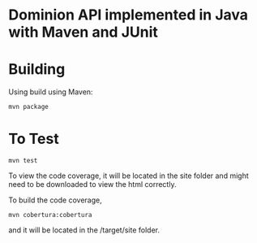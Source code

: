 # Dominion API implemented in Java with Maven and JUnit 

# Building
Using build using Maven:

```
mvn package
```

# To Test

```
mvn test
```

To view the code coverage, it will be located in the site folder and might need to be downloaded to view the html correctly.

To build the code coverage,

```
mvn cobertura:cobertura
```

and it will be located in the /target/site folder.